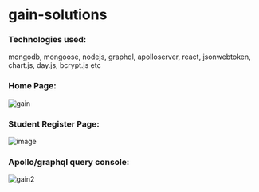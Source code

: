 # gain-solutions
### Technologies used:
mongodb, mongoose, nodejs, graphql, apolloserver, react, jsonwebtoken, chart.js, day.js, bcrypt.js etc
### Home Page:
![gain](https://user-images.githubusercontent.com/56602986/130300182-16209607-86e7-4d4e-b710-5f96367fa666.png)
### Student Register Page:
![image](https://user-images.githubusercontent.com/56602986/130300587-e5f0e80a-a509-4afc-b2c2-9efc16d33b3f.png)
### Apollo/graphql query console:
![gain2](https://user-images.githubusercontent.com/56602986/130300303-6694da85-5fd2-4680-8270-9914fcdc005a.png)
